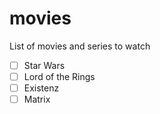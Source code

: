 # movies
List of movies and series to watch

 - [ ] Star Wars
 - [ ] Lord of the Rings
 - [ ] Existenz
 - [ ] Matrix
